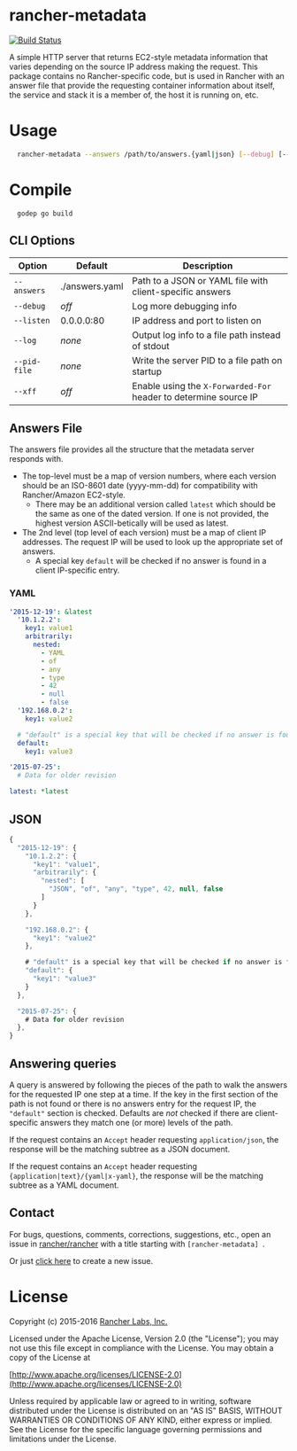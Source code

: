 rancher-metadata
===========

[![Build Status](http://ci.rancher.io/api/badge/github.com/denkhaus/rancher-metadata/status.svg?branch=master)](http://ci.rancher.io/github.com/denkhaus/rancher-metadata)


A simple HTTP server that returns EC2-style metadata information that varies depending on the source IP address making the request.  This package contains no Rancher-specific code, but is used in Rancher with an answer file that provide the requesting container information about itself, the service and stack it is a member of, the host it is running on, etc.

# Usage
```bash
  rancher-metadata --answers /path/to/answers.{yaml|json} [--debug] [--listen [host]:port] [--log path] [--pid-file path] [--xff]
```

# Compile
```
  godep go build
```

## CLI Options

Option      | Default        | Description
------------|----------------|------------
`--answers` | ./answers.yaml | Path to a JSON or YAML file with client-specific answers
`--debug`   | *off*          | Log more debugging info
`--listen`  | 0.0.0.0:80     | IP address and port to listen on
`--log`     | *none*         | Output log info to a file path instead of stdout
`--pid-file`| *none*         | Write the server PID to a file path on startup
`--xff`     | *off*          | Enable using the `X-Forwarded-For` header to determine source IP

## Answers File

The answers file provides all the structure that the metadata server responds with.
  - The top-level must be a map of version numbers, where each version should be an ISO-8601 date (yyyy-mm-dd) for compatibility with Rancher/Amazon EC2-style.
    - There may be an additional version called `latest` which should be the same as one of the dated version.  If one is not provided, the highest version ASCII-betically will be used as latest.
  - The 2nd level (top level of each version) must be a map of client IP addresses.  The request IP will be used to look up the appropriate set of answers.
    - A special key `default` will be checked if no answer is found in a client IP-specific entry.

### YAML
```yaml
'2015-12-19': &latest
  '10.1.2.2':
    key1: value1
    arbitrarily:
      nested:
        - YAML
        - of
        - any
        - type
        - 42
        - null
        - false
  '192.168.0.2':
    key1: value2

  # "default" is a special key that will be checked if no answer is found in a client IP-specific entry
  default:
    key1: value3

'2015-07-25':
  # Data for older revision

latest: *latest
```


## JSON
```javascript
{
  "2015-12-19": {
    "10.1.2.2": {
      "key1": "value1",
      "arbitrarily": {
        "nested": [
          "JSON", "of", "any", "type", 42, null, false
        ]
      }
    },

    "192.168.0.2": {
      "key1": "value2"
    },

    # "default" is a special key that will be checked if no answer is found in a client IP-specific entry
    "default": {
      "key1": "value3"
    }
  },

  "2015-07-25": {
    # Data for older revision
  },
}
```


## Answering queries
A query is answered by following the pieces of the path to walk the answers for the requested IP one step at a time.  If the key in the first section of the path is not found or there is no answers entry for the request IP, the `"default"` section is checked.  Defaults are *not* checked if there are client-specific answers they match one (or more) levels of the path.

If the request contains an `Accept` header requesting `application/json`, the response will be the matching subtree as a JSON document.

If the request contains an `Accept` header requesting `{application|text}/{yaml|x-yaml}`, the response will be the matching subtree as a YAML document.

## Contact
For bugs, questions, comments, corrections, suggestions, etc., open an issue in
 [rancher/rancher](//github.com/rancher/rancher/issues) with a title starting with `[rancher-metadata] `.

Or just [click here](//github.com/rancher/rancher/issues/new?title=%5Brancher-metadata%5D%20) to create a new issue.

License
=======
Copyright (c) 2015-2016 [Rancher Labs, Inc.](http://rancher.com)

Licensed under the Apache License, Version 2.0 (the "License");
you may not use this file except in compliance with the License.
You may obtain a copy of the License at

[http://www.apache.org/licenses/LICENSE-2.0](http://www.apache.org/licenses/LICENSE-2.0)

Unless required by applicable law or agreed to in writing, software
distributed under the License is distributed on an "AS IS" BASIS,
WITHOUT WARRANTIES OR CONDITIONS OF ANY KIND, either express or implied.
See the License for the specific language governing permissions and
limitations under the License.
